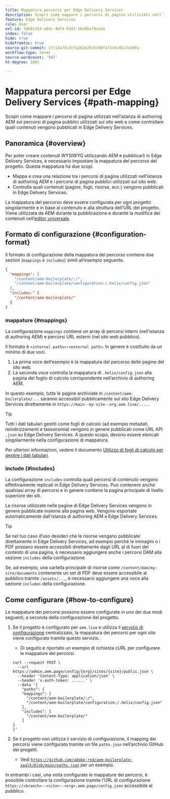 ```yaml
---
title: Mappatura percorsi per Edge Delivery Services
description: Scopri come mappare i percorsi di pagina utilizzati nell’istanza di authoring AEM sui percorsi di pagina pubblici utilizzati sul sito web e come controllare quali contenuti vengono pubblicati in Edge Delivery Services.
feature: Edge Delivery Services
role: User
exl-id: 3d68135d-e84c-4bf4-93d1-38a0be70ce4a
index: false
hide: true
hidefromtoc: true
source-git-commit: 17c14a78c2cfa262e25c6196fa73c6c4b17e200a
workflow-type: tm+mt
source-wordcount: '567'
ht-degree: 100%

---
```


# Mappatura percorsi per Edge Delivery Services {#path-mapping}

Scopri come mappare i percorsi di pagina utilizzati nell’istanza di authoring AEM sui percorsi di pagina pubblici utilizzati sul sito web e come controllare quali contenuti vengono pubblicati in Edge Delivery Services.

## Panoramica {#overview}

Per poter creare contenuti WYSIWYG utilizzando AEM e pubblicarli in Edge Delivery Services, è necessario impostare la mappatura del percorso del progetto. Questa mappatura ha due scopi.

* Mappa e crea una relazione tra i percorsi di pagina utilizzati nell’istanza di authoring AEM e i percorsi di pagina pubblici utilizzati sul sito web.
* Controlla quali contenuti (pagine, fogli, risorse, ecc.) vengono pubblicati in Edge Delivery Services.

La mappatura del percorso deve essere configurata per ogni progetto singolarmente e in base al contenuto e alla struttura dell’URL del progetto. Viene utilizzata da AEM durante la pubblicazione e durante la modifica dei contenuti nell’[editor universale](/help/sites-cloud/authoring/universal-editor/navigation.md).

## Formato di configurazione {#configuration-format}

Il formato di configurazione della mappatura del percorso contiene due sezioni (`mappings` e `includes`) simili all’esempio seguente.

```json
{
  "mappings": [
    "/content/aem-boilerplate/:/",
    "/content/aem-boilerplate/configuration:/.helix/config.json"
  ],
  "includes:" [
    "/content/aem-boilerplate/"
  ]
}
```

### mappature {#mappings}

La configurazione `mappings` contiene un array di percorsi interni (nell’istanza di authoring AEM) e percorsi URL esterni (nel sito web pubblico).

Il formato è `<internal paths>:<external path>`. In genere è costituito da un minimo di due voci.

1. La prima voce dell’esempio è la mappatura del percorso delle pagine del sito web.
1. La seconda voce controlla la mappatura di `.helix/config.json` alla pagina del foglio di calcolo corrispondente nell’archivio di authoring AEM.

In questo esempio, tutte le pagine archiviate in `/content/aem-boilerplate/...` saranno accessibili pubblicamente sul sito Edge Delivery Services direttamente in `https://main--my-site--org.aem.live/....`.

>[!TIP]
>
>Tutti i dati tabulari gestiti come fogli di calcolo (ad esempio metadati, reindirizzamenti e tassonomia) vengono in genere pubblicati come URL API `.json` su Edge Delivery Services. A questo scopo, devono essere elencati singolarmente nella configurazione di mappatura.
>
>Per ulteriori informazioni, vedere il documento [Utilizzo di fogli di calcolo per gestire i dati tabulari](/help/edge/wysiwyg-authoring/tabular-data.md).

### include {#includes}

La configurazione `includes` controlla quali percorsi di contenuto vengono effettivamente replicati in Edge Delivery Services. Può contenere anche qualsiasi array di percorsi e in genere contiene la pagina principale di livello superiore dei siti.

Le risorse utilizzate nelle pagine di Edge Delivery Services vengono in genere pubblicate insieme alla pagina web. Vengono esportate automaticamente dall’istanza di authoring AEM a Edge Delivery Services.

>[!TIP]
>
>Se nel tuo caso d’uso desideri che le risorse vengano pubblicate direttamente in Edge Delivery Services, ad esempio perché le immagini o i PDF possano essere accessibili direttamente dagli URL al di fuori del contesto di una pagina, è necessario aggiungere anche i percorsi DAM alla sezione `includes` della configurazione.
>
>Se, ad esempio, una cartella principale di risorse come `/content/dam/my-site/documents` contenente un set di PDF deve essere accessibile al pubblico tramite `/assets/...`, è necessario aggiungere una voce alla sezione `includes` della configurazione.

## Come configurare {#how-to-configure}

Le mappature dei percorsi possono essere configurate in uno dei due modi seguenti, a seconda della configurazione del progetto.

1. Se il progetto è configurato per `aem.live` e utilizza il [servizio di configurazione](https://www.aem.live/docs/config-service-setup) centralizzato, la mappatura dei percorsi per ogni sito viene configurato tramite questo servizio.

   * Di seguito è riportato un esempio di richiesta cURL per configurare le mappature dei percorsi.

   ```text
   curl --request POST \
     --url https://admin.aem.page/config/{org}/sites/{site}/public.json \
     --header 'Content-Type: application/json' \
     --header 'x-auth-token: ......' \
     --data '{
       "paths": {
       "mappings": [
         "/content/aem-boilerplate/:/",
         "/content/aem-boilerplate/configuration:/.helix/config.json"
       ],
       "includes": [
         "/content/aem-boilerplate/"
       ]
   }
   }'
   ```

1. Se il progetto non utilizza il servizio di configurazione, il mapping dei percorsi viene configurato tramite un file `paths.json` nell’archivio GitHub dei progetti.

   * Vedi [`https://github.com/adobe-rnd/aem-boilerplate-xwalk/blob/main/paths.json`](https://github.com/adobe-rnd/aem-boilerplate-xwalk/blob/main/paths.json) per un esempio.

In entrambi i casi, una volta configurate le mappature dei percorsi, è possibile controllare la configurazione tramite l’URL di configurazione `https://<branch>--<site>--<org>.aem.page/config.json` accessibile al pubblico.
